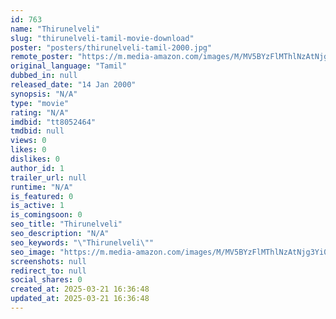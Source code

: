 ```yaml
---
id: 763
name: "Thirunelveli"
slug: "thirunelveli-tamil-movie-download"
poster: "posters/thirunelveli-tamil-2000.jpg"
remote_poster: "https://m.media-amazon.com/images/M/MV5BYzFlMThlNzAtNjg3Yi00MzBhLTgxNTQtZmM4NTU3ZTkyYTFjXkEyXkFqcGdeQXVyOTk3NTc2MzE@._V1_SX300.jpg"
original_language: "Tamil"
dubbed_in: null
released_date: "14 Jan 2000"
synopsis: "N/A"
type: "movie"
rating: "N/A"
imdbid: "tt8052464"
tmdbid: null
views: 0
likes: 0
dislikes: 0
author_id: 1
trailer_url: null
runtime: "N/A"
is_featured: 0
is_active: 1
is_comingsoon: 0
seo_title: "Thirunelveli"
seo_description: "N/A"
seo_keywords: "\"Thirunelveli\""
seo_image: "https://m.media-amazon.com/images/M/MV5BYzFlMThlNzAtNjg3Yi00MzBhLTgxNTQtZmM4NTU3ZTkyYTFjXkEyXkFqcGdeQXVyOTk3NTc2MzE@._V1_SX300.jpg"
screenshots: null
redirect_to: null
social_shares: 0
created_at: 2025-03-21 16:36:48
updated_at: 2025-03-21 16:36:48
---
```


